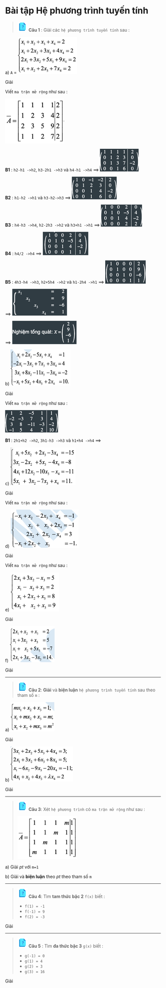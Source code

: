 # Bài tập Hệ phương trình tuyến tính

> ![icons8questionspng](https://raw.githubusercontent.com/Zenfection/Image/master/2021/03/31-11-32-26-icons8-questions.png) **Câu 1** : Giải các `hệ phương trình tuyến tính` sau : 

a) `A` = <img src="https://raw.githubusercontent.com/Zenfection/Image/master/2021/04/01-22-54-25-A%CC%89nh%20chu%CC%A3p%20Ma%CC%80n%20hi%CC%80nh%202021-04-01%20lu%CC%81c%2022.52.52.png" title="" alt="Ảnh chụp Màn hình 2021-04-01 lúc 22.52.52.png" width="191">

Giải

Viết `ma trận mở rộng` như sau : 

<img src="https://raw.githubusercontent.com/Zenfection/Image/master/2021/04/02-20-07-14-A%CC%89nh%20chu%CC%A3p%20Ma%CC%80n%20hi%CC%80nh%202021-04-02%20lu%CC%81c%2020.06.38.png" title="" alt="Ảnh chụp Màn hình 2021-04-02 lúc 20.06.38.png" width="191">

**B1** : `h2-h1 ->h2`, `h3-2h1 ->h3` và `h4-h1 ->h4` ==> ![Ảnh chụp Màn hình 2021-04-02 lúc 20.33.02.png](https://raw.githubusercontent.com/Zenfection/Image/master/2021/04/02-20-33-09-A%CC%89nh%20chu%CC%A3p%20Ma%CC%80n%20hi%CC%80nh%202021-04-02%20lu%CC%81c%2020.33.02.png)

**B2** : `h1-h2 ->h1` và `h3-h2->h3` ==> ![Ảnh chụp Màn hình 2021-04-02 lúc 20.34.10.png](https://raw.githubusercontent.com/Zenfection/Image/master/2021/04/02-20-34-18-A%CC%89nh%20chu%CC%A3p%20Ma%CC%80n%20hi%CC%80nh%202021-04-02%20lu%CC%81c%2020.34.10.png)

**B3** : `h4-h3 ->h4`, `h2-2h3 ->h2` và `h3+h1 ->h1` ==> ![Ảnh chụp Màn hình 2021-04-02 lúc 20.38.03.png](https://raw.githubusercontent.com/Zenfection/Image/master/2021/04/02-20-38-09-A%CC%89nh%20chu%CC%A3p%20Ma%CC%80n%20hi%CC%80nh%202021-04-02%20lu%CC%81c%2020.38.03.png)

**B4** : `h4/2 ->h4` ==>  ![Ảnh chụp Màn hình 2021-04-02 lúc 20.38.55.png](https://raw.githubusercontent.com/Zenfection/Image/master/2021/04/02-20-38-59-A%CC%89nh%20chu%CC%A3p%20Ma%CC%80n%20hi%CC%80nh%202021-04-02%20lu%CC%81c%2020.38.55.png)

**B5** : `4h3-h4 ->h3`, `h2+5h4 ->h2` và `h1-2h4 ->h1` ==> ![Ảnh chụp Màn hình 2021-04-02 lúc 20.40.41.png](https://raw.githubusercontent.com/Zenfection/Image/master/2021/04/02-20-41-04-A%CC%89nh%20chu%CC%A3p%20Ma%CC%80n%20hi%CC%80nh%202021-04-02%20lu%CC%81c%2020.40.41.png)

==> ![Ảnh chụp Màn hình 2021-04-02 lúc 20.40.46.png](https://raw.githubusercontent.com/Zenfection/Image/master/2021/04/02-20-41-19-A%CC%89nh%20chu%CC%A3p%20Ma%CC%80n%20hi%CC%80nh%202021-04-02%20lu%CC%81c%2020.40.46.png) 

==> ![Ảnh chụp Màn hình 2021-04-02 lúc 20.40.55.png](https://raw.githubusercontent.com/Zenfection/Image/master/2021/04/02-20-41-34-A%CC%89nh%20chu%CC%A3p%20Ma%CC%80n%20hi%CC%80nh%202021-04-02%20lu%CC%81c%2020.40.55.png)

b) <img src="https://raw.githubusercontent.com/Zenfection/Image/master/2021/04/01-22-54-28-A%CC%89nh%20chu%CC%A3p%20Ma%CC%80n%20hi%CC%80nh%202021-04-01%20lu%CC%81c%2022.53.00.png" title="" alt="Ảnh chụp Màn hình 2021-04-01 lúc 22.53.00.png" width="195">

Giải

Viết `ma trận mở rộng`  như sau : 

![Ảnh chụp Màn hình 2021-04-02 lúc 21.22.53.png](https://raw.githubusercontent.com/Zenfection/Image/master/2021/04/02-21-22-59-A%CC%89nh%20chu%CC%A3p%20Ma%CC%80n%20hi%CC%80nh%202021-04-02%20lu%CC%81c%2021.22.53.png)

**B1** : `2h1+h2 ->h2`, `3h1-h3 ->h3` và `h1+h4 ->h4` ==> 

c) <img title="" src="https://raw.githubusercontent.com/Zenfection/Image/master/2021/04/01-22-54-31-A%CC%89nh%20chu%CC%A3p%20Ma%CC%80n%20hi%CC%80nh%202021-04-01%20lu%CC%81c%2022.53.08.png" alt="Ảnh chụp Màn hình 2021-04-01 lúc 22.53.08.png" width="211">

Giải

Viết `ma trận mở rộng` như sau :

d) <img title="" src="https://raw.githubusercontent.com/Zenfection/Image/master/2021/04/01-22-54-32-A%CC%89nh%20chu%CC%A3p%20Ma%CC%80n%20hi%CC%80nh%202021-04-01%20lu%CC%81c%2022.53.15.png" alt="Ảnh chụp Màn hình 2021-04-01 lúc 22.53.15.png" width="219">

Giải

Viết `ma trận mở rộng` như sau :

e) <img src="https://raw.githubusercontent.com/Zenfection/Image/master/2021/04/01-22-54-34-A%CC%89nh%20chu%CC%A3p%20Ma%CC%80n%20hi%CC%80nh%202021-04-01%20lu%CC%81c%2022.53.20.png" title="" alt="Ảnh chụp Màn hình 2021-04-01 lúc 22.53.20.png" width="157">

Giải

f) <img title="" src="https://raw.githubusercontent.com/Zenfection/Image/master/2021/04/01-22-54-53-A%CC%89nh%20chu%CC%A3p%20Ma%CC%80n%20hi%CC%80nh%202021-04-01%20lu%CC%81c%2022.54.46.png" alt="Ảnh chụp Màn hình 2021-04-01 lúc 22.54.46.png" width="146">

Giải

---

> ![icons8questionspng](https://raw.githubusercontent.com/Zenfection/Image/master/2021/03/31-11-32-26-icons8-questions.png) **Câu 2**: **Giải** và **biện luận** `hệ phương trình tuyến tính` sau theo tham số `m` :  

a)  <img src="https://raw.githubusercontent.com/Zenfection/Image/master/2021/04/01-22-57-26-A%CC%89nh%20chu%CC%A3p%20Ma%CC%80n%20hi%CC%80nh%202021-04-01%20lu%CC%81c%2022.56.37.png" title="" alt="Ảnh chụp Màn hình 2021-04-01 lúc 22.56.37.png" width="142">

Giải



b) <img src="https://raw.githubusercontent.com/Zenfection/Image/master/2021/04/01-22-57-28-A%CC%89nh%20chu%CC%A3p%20Ma%CC%80n%20hi%CC%80nh%202021-04-01%20lu%CC%81c%2022.56.44.png" title="" alt="Ảnh chụp Màn hình 2021-04-01 lúc 22.56.44.png" width="202">

Giải

---

> ![icons8questionspng](https://raw.githubusercontent.com/Zenfection/Image/master/2021/03/31-11-32-26-icons8-questions.png) **Câu 3**: Xét `hệ phương trình` có `ma trận mở rộng` như sau :
> 
> <img src="https://raw.githubusercontent.com/Zenfection/Image/master/2021/04/01-22-58-38-A%CC%89nh%20chu%CC%A3p%20Ma%CC%80n%20hi%CC%80nh%202021-04-01%20lu%CC%81c%2022.58.01.png" title="" alt="Ảnh chụp Màn hình 2021-04-01 lúc 22.58.01.png" width="193">

a) Giải *pt* với `m=1`

b) Giải và **biện luận** theo *pt* theo tham số `m`

---

> ![icons8questionspng](https://raw.githubusercontent.com/Zenfection/Image/master/2021/03/31-11-32-26-icons8-questions.png) **Câu 4**: Tìm **tam thức bậc 2** `f(x)` biết :
> 
> - `f(1) = -1`
> - `f(-1) = 9`
> - `f(2) = -3`

Giải

---

> ![icons8questionspng](https://raw.githubusercontent.com/Zenfection/Image/master/2021/03/31-11-32-26-icons8-questions.png) **Câu 5** : Tìm **đa thức bậc 3** `g(x)` biết :
> 
> - `g(-1) = 0`
> - `g(1) = 4`
> - `g(2) = 3`
> - `g(3) = 16`

Giải
